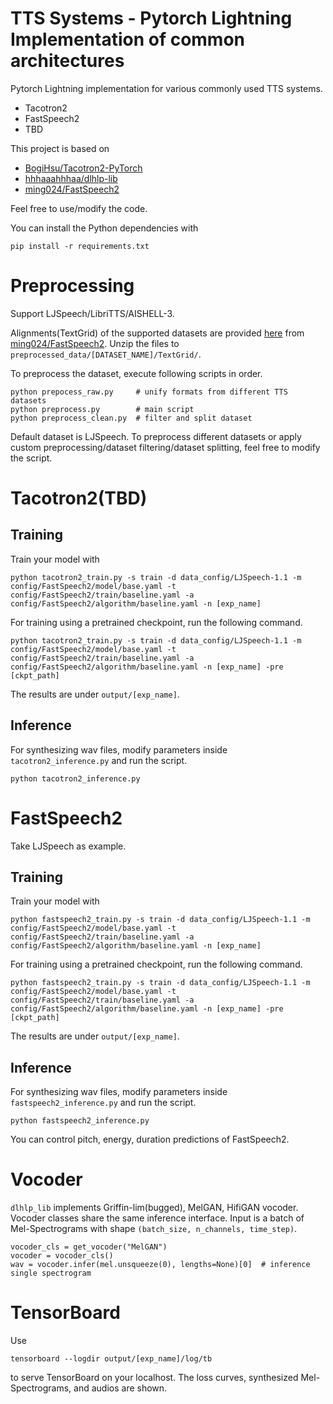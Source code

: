 # TTS Systems - Pytorch Lightning Implementation of common architectures

Pytorch Lightning implementation for various commonly used TTS systems.

- Tacotron2
- FastSpeech2
- TBD

This project is based on
- [BogiHsu/Tacotron2-PyTorch](https://github.com/BogiHsu/Tacotron2-PyTorch
)
- [hhhaaahhhaa/dlhlp-lib](https://github.com/hhhaaahhhaa/dlhlp-lib)
- [ming024/FastSpeech2](https://github.com/ming024/FastSpeech2)

Feel free to use/modify the code.

You can install the Python dependencies with
```
pip install -r requirements.txt
```
# Preprocessing

Support LJSpeech/LibriTTS/AISHELL-3.


Alignments(TextGrid) of the supported datasets are provided [here](https://drive.google.com/drive/folders/1DBRkALpPd6FL9gjHMmMEdHODmkgNIIK4?usp=sharing) from [ming024/FastSpeech2](https://github.com/ming024/FastSpeech2). Unzip the files to ``preprocessed_data/[DATASET_NAME]/TextGrid/``.

To preprocess the dataset, execute following scripts in order.

```python=
python prepocess_raw.py     # unify formats from different TTS datasets
python preprocess.py        # main script
python preprocess_clean.py  # filter and split dataset
```

Default dataset is LJSpeech. To preprocess different datasets or apply custom preprocessing/dataset filtering/dataset splitting, feel free to modify the script.

# Tacotron2(TBD)

## Training

Train your model with

```
python tacotron2_train.py -s train -d data_config/LJSpeech-1.1 -m config/FastSpeech2/model/base.yaml -t config/FastSpeech2/train/baseline.yaml -a config/FastSpeech2/algorithm/baseline.yaml -n [exp_name]
```

For training using a pretrained checkpoint, run the following command.

```
python tacotron2_train.py -s train -d data_config/LJSpeech-1.1 -m config/FastSpeech2/model/base.yaml -t config/FastSpeech2/train/baseline.yaml -a config/FastSpeech2/algorithm/baseline.yaml -n [exp_name] -pre [ckpt_path]
```

The results are under ``output/[exp_name]``.

## Inference

For synthesizing wav files, modify parameters inside ``tacotron2_inference.py`` and run the script.
```
python tacotron2_inference.py
```

# FastSpeech2

Take LJSpeech as example.

## Training

Train your model with

```
python fastspeech2_train.py -s train -d data_config/LJSpeech-1.1 -m config/FastSpeech2/model/base.yaml -t config/FastSpeech2/train/baseline.yaml -a config/FastSpeech2/algorithm/baseline.yaml -n [exp_name]
```

For training using a pretrained checkpoint, run the following command.

```
python fastspeech2_train.py -s train -d data_config/LJSpeech-1.1 -m config/FastSpeech2/model/base.yaml -t config/FastSpeech2/train/baseline.yaml -a config/FastSpeech2/algorithm/baseline.yaml -n [exp_name] -pre [ckpt_path]
```

The results are under ``output/[exp_name]``.

## Inference

For synthesizing wav files, modify parameters inside ``fastspeech2_inference.py`` and run the script.
```
python fastspeech2_inference.py
```
You can control pitch, energy, duration predictions of FastSpeech2.

# Vocoder

``dlhlp_lib`` implements Griffin-lim(bugged), MelGAN, HifiGAN vocoder. Vocoder classes share the same inference interface. Input is a batch of Mel-Spectrograms with shape ``(batch_size, n_channels, time_step)``.

```python=
vocoder_cls = get_vocoder("MelGAN")
vocoder = vocoder_cls()
wav = vocoder.infer(mel.unsqueeze(0), lengths=None)[0]  # inference single spectrogram
```


# TensorBoard

Use
```
tensorboard --logdir output/[exp_name]/log/tb
```
to serve TensorBoard on your localhost.
The loss curves, synthesized Mel-Spectrograms, and audios are shown.

